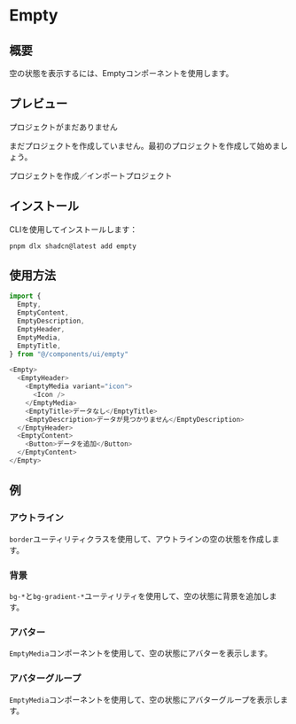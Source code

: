 # Empty

## 概要

空の状態を表示するには、Emptyコンポーネントを使用します。

## プレビュー

プロジェクトがまだありません

まだプロジェクトを作成していません。最初のプロジェクトを作成して始めましょう。

プロジェクトを作成／インポートプロジェクト

## インストール

CLIを使用してインストールします：

```
pnpm dlx shadcn@latest add empty
```

## 使用方法

```typescript
import {
  Empty,
  EmptyContent,
  EmptyDescription,
  EmptyHeader,
  EmptyMedia,
  EmptyTitle,
} from "@/components/ui/empty"
```

```typescript
<Empty>
  <EmptyHeader>
    <EmptyMedia variant="icon">
      <Icon />
    </EmptyMedia>
    <EmptyTitle>データなし</EmptyTitle>
    <EmptyDescription>データが見つかりません</EmptyDescription>
  </EmptyHeader>
  <EmptyContent>
    <Button>データを追加</Button>
  </EmptyContent>
</Empty>
```

## 例

### アウトライン

`border`ユーティリティクラスを使用して、アウトラインの空の状態を作成します。

### 背景

`bg-*`と`bg-gradient-*`ユーティリティを使用して、空の状態に背景を追加します。

### アバター

`EmptyMedia`コンポーネントを使用して、空の状態にアバターを表示します。

### アバターグループ

`EmptyMedia`コンポーネントを使用して、空の状態にアバターグループを表示します。
